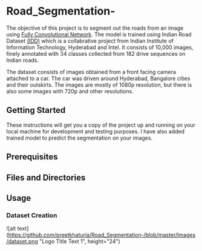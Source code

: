 # Road_Segmentation-
The objective of this project is to segment out the roads from an image using [Fully Convolutional Network](https://people.eecs.berkeley.edu/~jonlong/long_shelhamer_fcn.pdf). The model is trained using Indian Road Dataset [(IDD)](https://idd.insaan.iiit.ac.in/) which is a collabrative project from  Indian Institute of Information Technology, Hyderabad and Intel. It consists of 10,000 images, finely annotated with 34 classes collected from 182 drive sequences on Indian roads. 

The dataset consists of images obtained from a front facing camera attached to a car. The car was driven around Hyderabad, Bangalore cities and their outskirts. The images are mostly of 1080p resolution, but there is also some images with 720p and other resolutions.

## Getting Started

These instructions will get you a copy of the project up and running on your local machine for development and testing purposes. I have also added trained model to predict the segmentation on your images.

## Prerequisites

## Files and Directories

## Usage 
### Dataset Creation

![alt text](https://github.com/preetkhaturia/Road_Segmentation-/blob/master/Images/dataset.png "Logo Title Text 1", height="24")

